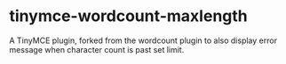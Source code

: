 tinymce-wordcount-maxlength
===========================

A TinyMCE plugin, forked from the wordcount plugin to also display error message when character count is past set limit.
